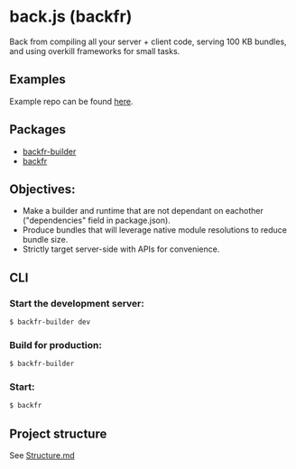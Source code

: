 # back.js (backfr)

Back from compiling all your server + client code, serving 100 KB bundles, and using overkill frameworks for small tasks.

## Examples

Example repo can be found [here](https://github.com/e9x/backfr-example).

## Packages

- [backfr-builder](packages/builder/)
- [backfr](packages/runtime/)

## Objectives:

- Make a builder and runtime that are not dependant on eachother ("dependencies" field in package.json).
- Produce bundles that will leverage native module resolutions to reduce bundle size.
- Strictly target server-side with APIs for convenience.

## CLI

### Start the development server:
```sh
$ backfr-builder dev
```

### Build for production:
```sh
$ backfr-builder
```

### Start:
```sh
$ backfr
```

## Project structure

See [Structure.md](./Structure.md)